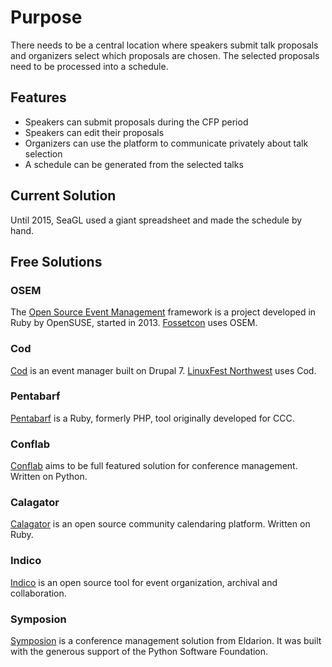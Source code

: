 # Purpose

There needs to be a central location where speakers submit talk proposals and
organizers select which proposals are chosen. The selected proposals need to
be processed into a schedule.

## Features

* Speakers can submit proposals during the CFP period
* Speakers can edit their proposals
* Organizers can use the platform to communicate privately about talk selection
* A schedule can be generated from the selected talks

## Current Solution

Until 2015, SeaGL used a giant spreadsheet and made the schedule by hand.

## Free Solutions

### OSEM

The [Open Source Event Management](https://github.com/openSUSE/osem) framework
is a project developed in Ruby by OpenSUSE, started in 2013.
[Fossetcon](http://fossetcon.org/) uses OSEM.

### Cod

[Cod](http://usecod.io/) is an event manager built on Drupal 7. [LinuxFest
Northwest](http://linuxfestnorthwest.org/2015) uses Cod.

### Pentabarf

[Pentabarf](https://github.com/nevs/pentabarf) is a Ruby, formerly PHP, tool
originally developed for CCC.

### Conflab

[Conflab](https://github.com/rh-lab-q/conflab) aims to be full featured solution
for conference management. Written on Python.

### Calagator

[Calagator](https://github.com/calagator/calagator) is an open source community calendaring platform.
Written on Ruby.

### Indico

[Indico](http://indico-software.org/) is an open source tool for event
organization, archival and collaboration.

### Symposion

[Symposion](https://github.com/pinax/symposion) is a conference management
solution from Eldarion. It was built with the generous support of the Python
Software Foundation.

